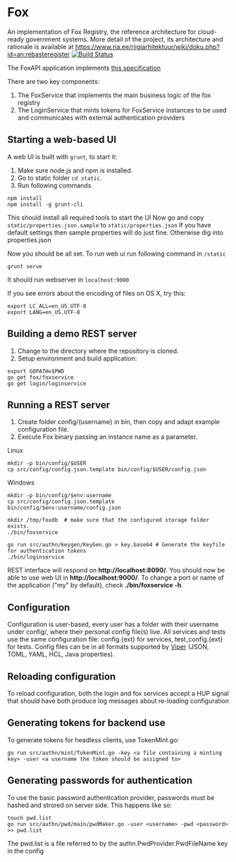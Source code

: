 # Fox
An implementation of Fox Registry, the reference architecture for cloud-ready government systems. More detail of the project, its architecture and rationale is available at https://www.ria.ee/riigiarhitektuur/wiki/doku.php?id=an:rebasteregister [![Build Status](https://travis-ci.org/e-gov/fox.svg?branch=master)](https://travis-ci.org/e-gov/fox)

The FoxAPI application implements [this specification](http://editor.swagger.io/#/?import=https:%2F%2Fraw.githubusercontent.com%2Fe-gov%2Ffox%2Fmaster%2Ftatic%2F_data%2FFoxAPI.yaml)

There are two key components:
 1. The FoxService that implements the main business logic of the fox registry
 2. The LoginService that mints tokens for FoxService instances to be used and communicates with external authentication providers

## Starting a web-based UI

A web UI is built with `grunt`, to start it:

1. Make sure node.js and npm is installed.
2. Go to static folder `cd static`.
3. Run following commands

```
npm install
npm install -g grunt-cli
```
This should install all required tools to start the UI
Now go and copy `static/properties.json.sample` to `static/properties.json`
If you have default settings then sample properties will do just fine. Otherwise dig into properties.json

Now you should be all set. 
To run web ui run following command in `/static`
```
grunt serve
```
It should run webserver in `localhost:9000`



If you see errors about the encoding of files on OS X, try this:

```
export LC_ALL=en_US.UTF-8
export LANG=en_US.UTF-8
```

## Building a demo REST server

1. Change to the directory where the repository is cloned.
2. Setup environment and build application:

```
export GOPATH=$PWD
go get fox/foxservice
go get login/loginservice
```

## Running a REST server

1. Create folder config/{username} in bin, then copy and adapt example configuration file. 
2. Execute Fox binary passing an instance name as a parameter.

Linux
```
mkdir -p bin/config/$USER
cp src/config/config.json.template bin/config/$USER/config.json
```
Windows
```
mkdir -p bin/config/$env:username 
cp src/config/config.json.template bin/config/$env:username/config.json 
```

```
mkdir /tmp/foxdb  # make sure that the configured storage folder exists.
./bin/foxservice

go run src/authn/keygen/KeyGen.go > key.base64 # Generate the keyfile for authentication tokens
./bin/loginservice
```

REST interface will respond on **http://localhost:8090/**. You should now be able to use web UI in **http://localhost:9000/**.
To change a port or name of the application ("my" by default), check **./bin/foxservice -h**.

## Configuration
Configuration is user-based, every user has a folder with their username under config/, where their personal config file(s) live.
All services and tests use the same configuration file: config.{ext} for services, test_config.{ext} for tests. Config files can be in all formats supported by [Viper](http://github.com/spf13/viper) (JSON, TOML, YAML, HCL, Java properties).

## Reloading configuration
To reload configuration, both the login and fox services accept a HUP signal that should have both produce log messages about re-loading configuration

## Generating tokens for backend use
To generate tokens for headless clients, use  TokenMint.go:
```
go run src/authn/mint/TokenMint.go -key <a file containing a minting key> -user <a username the token should be assigned to>
```

## Generating passwords for authentication
To use the basic password authentication provider, passwords must be hashed and strored on server side. This happens like so:

```
touch pwd.list
go run src/authn/pwd/main/pwdMaker.go -user <username> -pwd <password> >> pwd.list
```

The pwd.list is a file referred to by the authn.PwdProvider.PwdFileName key in the config
